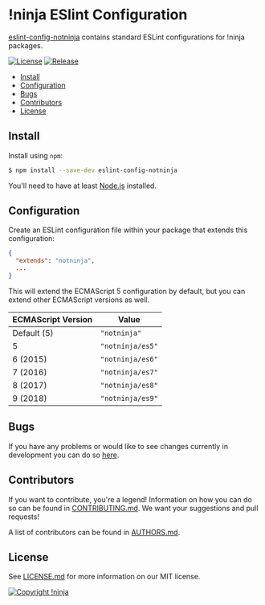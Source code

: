 # !ninja ESlint Configuration

[eslint-config-notninja](https://github.com/NotNinja/eslint-config-notninja) contains standard ESLint configurations for
!ninja packages.

[![License](https://img.shields.io/npm/l/eslint-config-notninja.svg?style=flat-square)](https://github.com/NotNinja/eslint-config-notninja/blob/master/LICENSE.md)
[![Release](https://img.shields.io/npm/v/eslint-config-notninja.svg?style=flat-square)](https://www.npmjs.com/package/eslint-config-notninja)

* [Install](#install)
* [Configuration](#configuration)
* [Bugs](#bugs)
* [Contributors](#contributors)
* [License](#license)

## Install

Install using `npm`:

``` bash
$ npm install --save-dev eslint-config-notninja
```

You'll need to have at least [Node.js](https://nodejs.org) installed.

## Configuration

Create an ESLint configuration file within your package that extends this configuration:

``` json
{
  "extends": "notninja",
  ...
}
```

This will extend the ECMAScript 5 configuration by default, but you can extend other ECMAScript versions as well.

| ECMAScript Version | Value            |
| ------------------ | ---------------- |
| Default (5)        | `"notninja"`     |
| 5                  | `"notninja/es5"` |
| 6 (2015)           | `"notninja/es6"` |
| 7 (2016)           | `"notninja/es7"` |
| 8 (2017)           | `"notninja/es8"` |
| 9 (2018)           | `"notninja/es9"` |

## Bugs

If you have any problems or would like to see changes currently in development you can do so
[here](https://github.com/NotNinja/eslint-config-notninja/issues).

## Contributors

If you want to contribute, you're a legend! Information on how you can do so can be found in
[CONTRIBUTING.md](https://github.com/NotNinja/eslint-config-notninja/blob/master/CONTRIBUTING.md). We want your
suggestions and pull requests!

A list of contributors can be found in
[AUTHORS.md](https://github.com/NotNinja/eslint-config-notninja/blob/master/AUTHORS.md).

## License

See [LICENSE.md](https://github.com/NotNinja/eslint-config-notninja/raw/master/LICENSE.md) for more information on our
MIT license.

[![Copyright !ninja](https://cdn.rawgit.com/NotNinja/branding/master/assets/copyright/base/not-ninja-copyright-186x25.png)](https://not.ninja)
